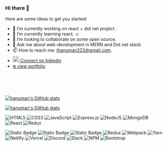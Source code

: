 ### Hi there 👋


Here are some ideas to get you started:

- 🔭 I’m currently working on react + dot net project .
- 🌱 I’m currently learning react. :relaxed:
- 👯 I’m looking to collaborate on some open source.
- 💬 Ask me about web-development in MERN and Dot net stack.
- 📫 How to reach me: thanuman222@gmail.com.
-  <a href="https://www.linkedin.com/in/hanu329/" target= "_blank">    <img src="https://cdn-icons.flaticon.com/png/512/3669/premium/3669739.png?token=exp=1648016671~hmac=37e6eb9774a648114f03006c23ec588e" style="width:20px; height:20px; margin-top:4px;"/> Connect on linkedin </a>
-  <a href="https://chic-babka-7f6d10.netlify.app/" target="_blank"> :snowflake: view portfolio </a>

<br />
<br />
<br />

[![hanuman's GitHub stats](https://github-readme-stats.vercel.app/api?username=hanu329&hide=contribs,stars&show_icons=true&theme=radical
)](https://github.com/hanu329/github-readme-stats)

[![hanuman's GitHub stats](https://github-readme-stats.vercel.app/api/top-langs/?username=hanu329&layout=compact)](https://github.com/hanu329/github-readme-stats)


![HTML5](https://img.shields.io/badge/html5-%23E34F26.svg?style=for-the-badge&logo=html5&logoColor=white)
![CSS3](https://img.shields.io/badge/css3-%231572B6.svg?style=for-the-badge&logo=css3&logoColor=white)
![JavaScript](https://img.shields.io/badge/javascript-%23323330.svg?style=for-the-badge&logo=javascript&logoColor=%23F7DF1E)
![Express.js](https://img.shields.io/badge/express.js-%23404d59.svg?style=for-the-badge&logo=express&logoColor=%2361DAFB)
![NodeJS](https://img.shields.io/badge/node.js-6DA55F?style=for-the-badge&logo=node.js&logoColor=white)
![MongoDB](https://img.shields.io/badge/MongoDB-%234ea94b.svg?style=for-the-badge&logo=mongodb&logoColor=white)
![React](https://img.shields.io/badge/react-%2320232a.svg?style=for-the-badge&logo=react&logoColor=%2361DAFB)
![Redux](https://img.shields.io/badge/redux-%23593d88.svg?style=for-the-badge&logo=redux&logoColor=white)

![Static Badge](https://img.shields.io/badge/Dot%20Net%20Core-red)
![Static Badge](https://img.shields.io/badge/c%23-blue)
![Static Badge](https://img.shields.io/badge/Dot%20Net%20Mvc-yellow)
![Redux](https://img.shields.io/badge/redux-%23593d88.svg?style=for-the-badge&logo=redux&logoColor=white)
![Webpack](https://img.shields.io/badge/webpack-%238DD6F9.svg?style=for-the-badge&logo=webpack&logoColor=black)
![Yarn](https://img.shields.io/badge/yarn-%232C8EBB.svg?style=for-the-badge&logo=yarn&logoColor=white)
![Netlify](https://img.shields.io/badge/netlify-%23000000.svg?style=for-the-badge&logo=netlify&logoColor=#00C7B7)
![Vercel](https://img.shields.io/badge/vercel-%23000000.svg?style=for-the-badge&logo=vercel&logoColor=white)
![Discord](https://img.shields.io/badge/%3CServer%3E-%237289DA.svg?style=for-the-badge&logo=discord&logoColor=white)
![Slack](https://img.shields.io/badge/Slack-4A154B?style=for-the-badge&logo=slack&logoColor=white)
![NPM](https://img.shields.io/badge/NPM-%23000000.svg?style=for-the-badge&logo=npm&logoColor=white)
![Bootstrap](https://img.shields.io/badge/bootstrap-%23563D7C.svg?style=for-the-badge&logo=bootstrap&logoColor=white)

